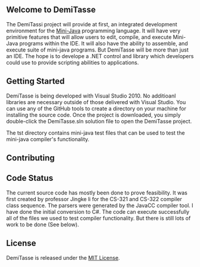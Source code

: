 ## Welcome to DemiTasse

The DemiTassi project will provide at first, an integrated development environment for 
the [Mini-Java](http://www.cambridge.org/us/features/052182060X/index.html) 
programming language.  It will have very primitive features that will allow
users to edit, compile, and execute Mini-Java programs within the IDE.  It will
also have the ability to assemble, and execute suite of mini-java programs.  But
DemiTasse will be more than just an IDE.  The hope is to develope a .NET control
and library which developers could use to provide scripting abilities to applications.


## Getting Started

DemiTasse is being developed with Visual Studio 2010.  No additioanl libraries are necessary outside
of those delivered with Visual Studio.  You can use any of the GitHub tools to create a directory
on your machine for installing the source code.  Once the project is downloaded, you simply
double-click the DemiTasse.sln solution file to open the DemiTasse project.

The tst directory contains mini-java test files that can be used to test the mini-java compiler's functionality.


## Contributing


## Code Status

The current source code has mostly been done to prove feasibility. It was first created by professor Jingke li
for the CS-321 and CS-322 compiler class sequence.  The parsers were generated by the JavaCC compiler tool.
I have done the initial conversion to C#.  The code can execute successfully all of the files we used
to test compiler functionality.  But there is still lots of work to be done (See below).

## License

DemiTasse is released under the [MIT License](http://www.opensource.org/licenses/MIT).
